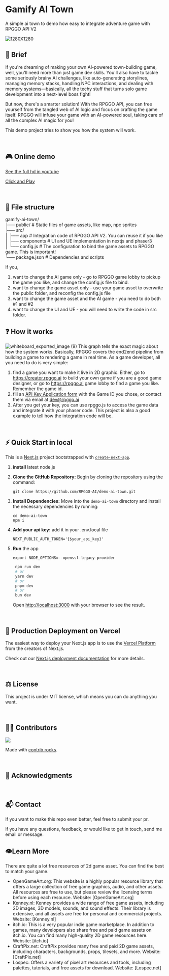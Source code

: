 # Gamify AI Town
A simple ai town to demo how easy to integrate adventure game with RPGGO API V2

![1280X1280](https://github.com/user-attachments/assets/eec02e09-d24b-4e5b-93ff-e9e3d146358f)



## 📖 Brief
If you're dreaming of making your own AI-powered town-building game, well, you'll need more than just game dev skills. You'll also have to tackle some seriously brainy AI challenges, like auto-generating storylines, managing memory stacks, handling NPC interactions, and dealing with memory systems—basically, all the techy stuff that turns solo game development into a next-level boss fight!

But now, there's a smarter solution! With the RPGGO API, you can free yourself from the tangled web of AI logic and focus on crafting the game itself. RPGGO will infuse your game with an AI-powered soul, taking care of all the complex AI magic for you!

This demo project tries to show you how the system will work.

<br>

## 🎮 Online demo


[See the full hd in youtube](https://youtu.be/caO80FbOuSc)

[Click and Play](https://gamify-ai-town.vercel.app/)

<br>

## 📂 File structure

gamify-ai-town/ <br>
├── public/                # Static files of game assets, like map, npc sprites <br>
├── src/                   
│   ├── app                # Integration code of RPGGO API V2. You can reuse it if you like <br>
│   ├── components         # UI and UE implementation in nextjs and phaser3 <br>
│   └── config.js          # The configuration to bind the game assets to RPGGO game. This is important! <br>
└── package.json           # Dependencies and scripts <br>

If you,
1. want to change the AI game only - go to RPGGO game lobby to pickup the game you like, and change the config.js file to bind.
2. want to change the game asset only - use your game asset to overwrite the public folder, and reconfig the config.js file
3. want to change the game asset and the AI game - you need to do both #1 and #2
4. want to change the UI and UE - you will need to write the code in src folder.

## ❓ How it works

![whiteboard_exported_image (9)](https://github.com/user-attachments/assets/d2e29010-3b02-4bde-878e-fb697645c55e)
This graph tells the exact magic about how the system works. Basically, RPGGO covers the end2end pipeline from building a game to rendering a game in real time. As a game developer, all you need to do is very simple:
1. find a game you want to make it live in 2D graphic. Either, go to https://creator.rpggo.ai to build your own game if you are a good game designer, or go to https://rpggo.ai game lobby to find a game you like. Remember the game id.
2. fill an [API Key Application form](https://forms.gle/SgYbkZE2aDj38mhT9) with the Game ID you chose, or contact them via email at [dev@rpggo.ai](mailto:dev@rpggo.ai)
3. After you get your key, you can use rpggo.js to access the game data and integrate it with your phaser code. This project is also a good example to tell how the integration code will be.

<br>

## ⚡️ Quick Start in local
This is a [Next.js](https://nextjs.org/) project bootstrapped with [`create-next-app`](https://github.com/vercel/next.js/tree/canary/packages/create-next-app).

1. **install** latest node.js

2. **Clone the GitHub Repository:** Begin by cloning the repository using the command:

   ```
   git clone https://github.com/RPGGO-AI/demo-ai-town.git
   ```

3. **Install Dependencies:** Move into the `demo-ai-town` directory and install the necessary dependencies by running:

   ```
   cd demo-ai-town
   npm i
   ```

4. **Add your api key:** add it in your .env.local file
   
   ```.env.local
   NEXT_PUBLIC_AUTH_TOKEN='{$your_api_key}'
   ```


5. **Run** the app
   ```
   export NODE_OPTIONS=--openssl-legacy-provider
   ```

   ```bash
    npm run dev
    # or
    yarn dev
    # or
    pnpm dev
    # or
    bun dev
    ```

   Open [http://localhost:3000](http://localhost:3000) with your browser to see the result.



<br>

## 🐳 Production Deployment on Vercel

The easiest way to deploy your Next.js app is to use the [Vercel Platform](https://vercel.com/new?utm_medium=default-template&filter=next.js&utm_source=create-next-app&utm_campaign=create-next-app-readme) from the creators of Next.js.

Check out our [Next.js deployment documentation](https://nextjs.org/docs/deployment) for more details.

<br>

## ⚖️ License

This project is under MIT license, which means you can do anything you want.

<br>

## 👨‍💻‍ Contributors


<a href="https://github.com/codingtmd/gamify-ai-town/graphs/contributors">
  <img src="https://contrib.rocks/image?repo=codingtmd/gamify-ai-town" />
</a>

Made with [contrib.rocks](https://contrib.rocks).

<br>

## 🤝 Acknowledgments


<br>

## 📬 Contact

If you want to make this repo even better, feel free to submit your pr.

If you have any questions, feedback, or would like to get in touch, send me email or message. 


## 👁️Learn More

There are quite a lot free resources of 2d game asset. You can find the best to match your game.

- OpenGameArt.org: This website is a highly popular resource library that offers a large collection of free game graphics, audio, and other assets. All resources are free to use, but please review the licensing terms before using each resource. Website: [OpenGameArt.org]
- Kenney.nl: Kenney provides a wide range of free game assets, including 2D images, 3D models, sounds, and sound effects. Their library is extensive, and all assets are free for personal and commercial projects. Website: [Kenney.nl]
- itch.io: This is a very popular indie game marketplace. In addition to games, many developers also share free and paid game assets on itch.io. You can find many high-quality 2D game resources here. Website: [itch.io]
- CraftPix.net: CraftPix provides many free and paid 2D game assets, including characters, backgrounds, props, tilesets, and more. Website: [CraftPix.net]
- Lospec: Offers a variety of pixel art resources and tools, including palettes, tutorials, and free assets for download. Website: [Lospec.net]